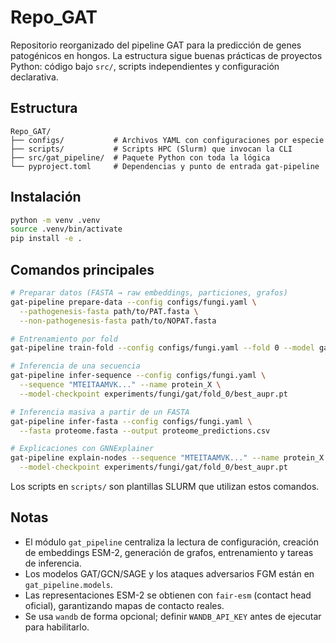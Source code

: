 # Repo_GAT

Repositorio reorganizado del pipeline GAT para la predicción de genes patogénicos en hongos. La estructura sigue buenas prácticas de proyectos Python: código bajo `src/`, scripts independientes y configuración declarativa.

## Estructura

```
Repo_GAT/
├── configs/           # Archivos YAML con configuraciones por especie
├── scripts/           # Scripts HPC (Slurm) que invocan la CLI
├── src/gat_pipeline/  # Paquete Python con toda la lógica
└── pyproject.toml     # Dependencias y punto de entrada gat-pipeline
```

## Instalación

```bash
python -m venv .venv
source .venv/bin/activate
pip install -e .
```

## Comandos principales

```bash
# Preparar datos (FASTA → raw embeddings, particiones, grafos)
gat-pipeline prepare-data --config configs/fungi.yaml \
  --pathogenesis-fasta path/to/PAT.fasta \
  --non-pathogenesis-fasta path/to/NOPAT.fasta

# Entrenamiento por fold
gat-pipeline train-fold --config configs/fungi.yaml --fold 0 --model gat

# Inferencia de una secuencia
gat-pipeline infer-sequence --config configs/fungi.yaml \
  --sequence "MTEITAAMVK..." --name protein_X \
  --model-checkpoint experiments/fungi/gat/fold_0/best_aupr.pt

# Inferencia masiva a partir de un FASTA
gat-pipeline infer-fasta --config configs/fungi.yaml \
  --fasta proteome.fasta --output proteome_predictions.csv

# Explicaciones con GNNExplainer
gat-pipeline explain-nodes --sequence "MTEITAAMVK..." --name protein_X \
  --model-checkpoint experiments/fungi/gat/fold_0/best_aupr.pt
```

Los scripts en `scripts/` son plantillas SLURM que utilizan estos comandos.

## Notas

- El módulo `gat_pipeline` centraliza la lectura de configuración, creación de embeddings ESM-2, generación de grafos, entrenamiento y tareas de inferencia.
- Los modelos GAT/GCN/SAGE y los ataques adversarios FGM están en `gat_pipeline.models`.
- Las representaciones ESM-2 se obtienen con `fair-esm` (contact head oficial), garantizando mapas de contacto reales.
- Se usa `wandb` de forma opcional; definir `WANDB_API_KEY` antes de ejecutar para habilitarlo.
